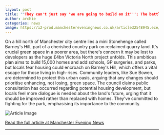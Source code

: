```yaml
---
layout: post
title: ""They can't just say 'we are going to build on it''': The battle for Barney's Hill"
author: archie
categories: news
image: https://i2-prod.manchestereveningnews.co.uk/article32548945.ece/ALTERNATES/s1200/0_Sandhills-park.jpg
---
```

On a hill north of Manchester city centre lies a mini Stonehenge called Barney's Hill, part of a cherished country park on reclaimed quarry land. It's crucial green space in a poorer area, but there's concern it may be lost to developers as the huge £4bn Victoria North project unfolds. This ambitious plan aims to build 15,000 homes and add schools, GP surgeries, and parks, but locals fear housing could encroach on Barney's Hill, which offers a vital escape for those living in high-rises. Community leaders, like Sue Bowen, are determined to protect this urban oasis, arguing that any changes should prioritise enhancing, not losing, green space. The council claims public consultation has occurred regarding potential housing development, but locals feel more dialogue is needed about the land's future, urging that it should be improved rather than replaced with homes. They've committed to fighting for the park, emphasising its importance to the community.

![Article Image](https://i2-prod.manchestereveningnews.co.uk/article32548945.ece/ALTERNATES/s1200/0_Sandhills-park.jpg)

[Read the full article at Manchester Evening News](https://www.manchestereveningnews.co.uk/news/greater-manchester-news/they-cant-just-say-we-32548548)

---
